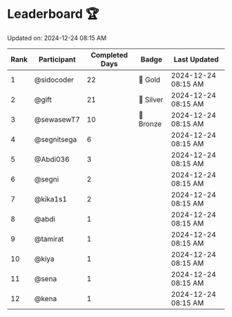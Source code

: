 # Leaderboard 🏆

Updated on: 2024-12-24 08:15 AM

| Rank | Participant       | Completed Days | Badge      | Last Updated         |
|------|-------------------|----------------|------------|----------------------|
| 1    | @sidocoder        | 22             | 🏅 Gold     | 2024-12-24 08:15 AM |
| 2    | @gift             | 21             | 🥈 Silver   | 2024-12-24 08:15 AM |
| 3    | @sewasewT7        | 10             | 🥉 Bronze   | 2024-12-24 08:15 AM |
| 4    | @segnitsega       | 6              |            | 2024-12-24 08:15 AM |
| 5    | @Abdi036          | 3              |            | 2024-12-24 08:15 AM |
| 6    | @segni            | 2              |            | 2024-12-24 08:15 AM |
| 7    | @kika1s1          | 2              |            | 2024-12-24 08:15 AM |
| 8    | @abdi             | 1              |            | 2024-12-24 08:15 AM |
| 9    | @tamirat          | 1              |            | 2024-12-24 08:15 AM |
| 10   | @kiya             | 1              |            | 2024-12-24 08:15 AM |
| 11   | @sena             | 1              |            | 2024-12-24 08:15 AM |
| 12   | @kena             | 1              |            | 2024-12-24 08:15 AM |
